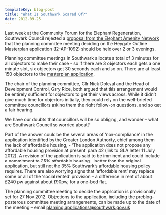 ```yaml
---
templateKey: blog-post
title: "What Is Southwark Scared Of?"
date: 2012-09-25
---
```

Last week at the Community Forum for the Elephant Regeneration, Southwark Council rejected a [proposal from the Elephant Amenity Network](https://docs.google.com/document/d/119mWpDRAI8FieGAYvKTrSkLQr1ozVp3MBQt2uuo9KEM/edit) that the planning committee meeting deciding on the Heygate Outline Masterplan application (12-AP-1092) should be held over 2 or 3 evenings.

Planning committee meetings in Southwark allocate a total of 3 minutes for all objectors to make their case - so if there are 3 objectors each gets a one minute slot, six objectors get 30 seconds each and so on. There are at least 150 objectors to the [masterplan application](http://planningonline.southwark.gov.uk/AcolNetCGI.exe?ACTION=UNWRAP&RIPNAME=Root.PgeDocs&TheSystemkey=9544643).

The chair of the planning committee, Cllr Nick Dolezal and the Head of Development Control, Gary Rice, both argued that this arrangement would be entirely sufficient for objectors to get their views across. While it didn’t give much time for objectors initially, they could rely on the well-briefed committee councillors asking them the right follow-on questions, and so get a fair hearing.

We have our doubts that councillors will be so obliging, and wonder – what are Southwark Council so worried about?

Part of the answer could be the several areas of ‘non-compliance’ in the application identified by the Greater London Authority, chief among them the lack of affordable housing, - ‘The application does not propose any affordable housing provision at present’ para 42 (link to GLA letter 11 July 2012). A revision of the application is said to be imminent and could include a commitment to 25% affordable housing – better than the original application, but still not the 35% Southwark’s affordable housing policy requires. There are also worrying signs that ‘affordable rent’ may replace some or all of the ‘social rented’ provision – a difference in rent of about £240 pw against about £90pw, for a one-bed flat.

The planning committee meeting to decide the application is provisionally set for 27 Nov 2012. Objections to the application, including the preblog-posterous committee meeting arrangements, can be made up to the date of the meeting – email planning.applications@southwark.gov.uk
